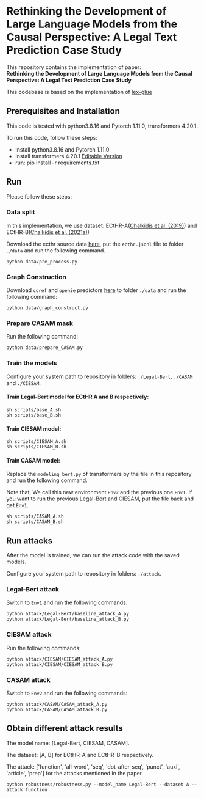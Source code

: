# Rethinking the Development of Large Language Models from the Causal Perspective: A Legal Text Prediction Case Study

This repository contains the implementation of paper:<br> 
__Rethinking the Development of Large Language Models from the Causal
Perspective: A Legal Text Prediction Case Study__ <br>

This codebase is based on the implementation of [lex-glue](https://github.com/coastalcph/lex-glue)

## Prerequisites and Installation
This code is tested with python3.8.16 and Pytorch 1.11.0, transformers 4.20.1.

To run this code, follow these steps:

* Install python3.8.16 and Pytorch 1.11.0
* Install transformers 4.20.1 [Editable Version](https://huggingface.co/docs/transformers/installation)
* run: pip install -r requirements.txt


## Run

Please follow these steps:

### Data split

In this implementation, we use dataset: ECtHR-A([Chalkidis et al. (2019)](https://aclanthology.org/P19-1424/)) and ECtHR-B([Chalkidis et al. (2021a)](https://aclanthology.org/2021.naacl-main.22/))

Download the ecthr source data [here](https://zenodo.org/record/5532997/files/ecthr.tar.gz), put the `ecthr.jsonl` file to folder `./data` and run the following command.

```
python data/pre_process.py
```

### Graph Construction

Download `coref` and `openie` predictors [here](https://drive.google.com/drive/folders/1fXDI4nTqh2NV4ml0DvzmkRxhPE3duvaP?usp=share_link) to folder `./data` and run the following command:

```
python data/graph_construct.py
```

### Prepare CASAM mask

Run the following command:

```
python data/prepare_CASAM.py
```

### Train the models

Configure your system path to repository in folders: `./Legal-Bert`, `./CASAM` and `./CIESAM`.

#### Train Legal-Bert model for ECtHR A and B respectively:

```
sh scripts/base_A.sh
sh scripts/base_B.sh
```
#### Train CIESAM model:

```
sh scripts/CIESAM_A.sh
sh scripts/CIESAM_B.sh
```
#### Train CASAM model:
Replace the `modeling_bert.py` of transformers by the file in this repository and run the following command. 

Note that, We call this new environment `Env2` and the previous one `Env1`. If you want to run the previous Legal-Bert and CIESAM, put the file back and get `Env1`.

```
sh scripts/CASAM_A.sh
sh scripts/CASAM_B.sh
```


## Run attacks
After the model is trained, we can run the attack code with the saved models.

Configure your system path to repository in folders: `./attack`.
### Legal-Bert attack
Switch to `Env1` and run the following commands:
```
python attack/Legal-Bert/baseline_attack_A.py
python attack/Legal-Bert/baseline_attack_B.py
```

### CIESAM attack
Run the following commands:
```
python attack/CIESAM/CIESAM_attack_A.py
python attack/CIESAM/CIESAM_attack_B.py
```
### CASAM attack
Switch to `Env2` and run the following commands:
```
python attack/CASAM/CASAM_attack_A.py
python attack/CASAM/CASAM_attack_B.py
```
## Obtain different attack results
The model name: [Legal-Bert, CIESAM, CASAM].

The dataset: [A, B] for ECtHR-A and ECtHR-B respectively.

The attack: ['function', 'all-word', 'seq', 'dot-after-seq', 'punct', 'auxi', 'article', 'prep'] for the attacks mentioned in the paper.
```
python robustness/robustness.py --model_name Legal-Bert --dataset A --attack function
```